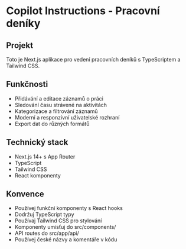 # Copilot Instructions - Pracovní deníky

<!-- Use this file to provide workspace-specific custom instructions to Copilot. For more details, visit https://code.visualstudio.com/docs/copilot/copilot-customization#_use-a-githubcopilotinstructionsmd-file -->

## Projekt
Toto je Next.js aplikace pro vedení pracovních deníků s TypeScriptem a Tailwind CSS.

## Funkčnosti
- Přidávání a editace záznamů o práci
- Sledování času strávené na aktivitách
- Kategorizace a filtrování záznamů
- Moderní a responzivní uživatelské rozhraní
- Export dat do různých formátů

## Technický stack
- Next.js 14+ s App Router
- TypeScript
- Tailwind CSS
- React komponenty

## Konvence
- Používej funkční komponenty s React hooks
- Dodržuj TypeScript typy
- Používaj Tailwind CSS pro stylování
- Komponenty umísťuj do src/components/
- API routes do src/app/api/
- Používej české názvy a komentáře v kódu
